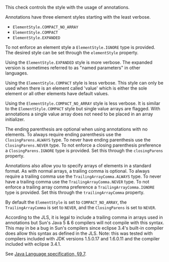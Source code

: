 This check controls the style with the usage of annotations.

Annotations have three element styles starting with the least verbose.

 *  `ElementStyle.COMPACT_NO_ARRAY`
 *  `ElementStyle.COMPACT`
 *  `ElementStyle.EXPANDED`

To not enforce an element style a `ElementStyle.IGNORE` type is provided. The desired style can be set through the `elementStyle` property.

Using the `ElementStyle.EXPANDED` style is more verbose. The expanded version is sometimes referred to as "named parameters" in other languages.

Using the `ElementStyle.COMPACT` style is less verbose. This style can only be used when there is an element called 'value' which is either the sole element or all other elements have default values.

Using the `ElementStyle.COMPACT_NO_ARRAY` style is less verbose. It is similar to the `ElementStyle.COMPACT` style but single value arrays are flagged. With annotations a single value array does not need to be placed in an array initializer.

The ending parenthesis are optional when using annotations with no elements. To always require ending parenthesis use the `ClosingParens.ALWAYS` type. To never have ending parenthesis use the `ClosingParens.NEVER` type. To not enforce a closing parenthesis preference a `ClosingParens.IGNORE` type is provided. Set this through the `closingParens` property.

Annotations also allow you to specify arrays of elements in a standard format. As with normal arrays, a trailing comma is optional. To always require a trailing comma use the `TrailingArrayComma.ALWAYS` type. To never have a trailing comma use the `TrailingArrayComma.NEVER` type. To not enforce a trailing array comma preference a `TrailingArrayComma.IGNORE` type is provided. Set this through the `trailingArrayComma` property.

By default the `ElementStyle` is set to `COMPACT_NO_ARRAY`, the `TrailingArrayComma` is set to `NEVER`, and the `ClosingParens` is set to `NEVER`.

According to the JLS, it is legal to include a trailing comma in arrays used in annotations but Sun's Java 5 & 6 compilers will not compile with this syntax. This may in be a bug in Sun's compilers since eclipse 3.4's built-in compiler does allow this syntax as defined in the JLS. Note: this was tested with compilers included with JDK versions 1.5.0.17 and 1.6.0.11 and the compiler included with eclipse 3.4.1.

See [ Java Language specification, §9.7][Java Language specification_ _9.7].


[Java Language specification_ _9.7]: https://docs.oracle.com/javase/specs/jls/se11/html/jls-9.html#jls-9.7